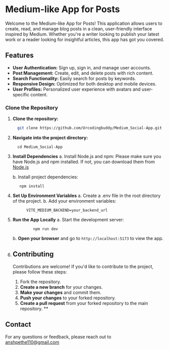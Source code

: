 

 
# Medium-like App for Posts

Welcome to the Medium-like App for Posts! This application allows users to create, read, and manage blog posts in a clean, user-friendly interface inspired by Medium. Whether you're a writer looking to publish your latest work or a reader looking for insightful articles, this app has got you covered.

## Features

- **User Authentication:** Sign up, sign in, and manage user accounts.
- **Post Management:** Create, edit, and delete posts with rich content.
- **Search Functionality:** Easily search for posts by keywords.
- **Responsive Design:** Optimized for both desktop and mobile devices.
- **User Profiles:** Personalized user experience with avatars and user-specific content.

### Clone the Repository

1. **Clone the repository:**

   ```bash
	 git clone https://github.com/Urcodingbuddy/Medium_Social-App.git

2. **Navigate into the project directory:**  

         cd Medium_Social-App

   
3.   **Install Dependencies**
      a. Install Node.js and npm: Please make sure you have Node.js and npm installed. If not, you can download them from [Node.js](https://nodejs.org/en)

      b. Install project dependencies:
			
	        npm install

4. **Set Up Environment Variables**
     a. Create a .env file in the root directory of the project.
     b. Add your environment variables:
		

		     VITE_MEDIUM_BACKEND=your_backend_url


5. **Run the App Locally**
		a. Start the development server: 
			
	    		npm run dev

	b. **Open your browser** and go to `http://localhost:5173` to view the app.
			


6. ## Contributing

	Contributions are welcome! If you'd like to contribute to the project, please follow these steps:
	1. Fork the repository.
	2. **Create a new branch** for your changes.
	3. **Make your changes** and commit them.
	4. **Push your changes** to your forked repository.
	5. **Create a pull request** from your forked repository to the main repository.
**

## Contact

For any questions or feedback, please reach out to anshpethe110@gmail.com 
